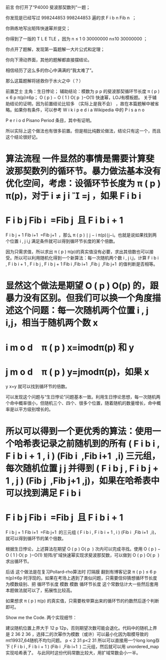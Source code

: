 前言
你打开了“P4000 斐波那契数列”一题；

你发现是已经写过 
998244853
998244853 遍的求 
F
i
b
n
Fib 
n
​
 ；

你熟练地写出矩阵快速幂并提交；

你得到了一版的 
T
L
E
TLE ，因为 
n
≤
1
0
30000000
n≤10 
30000000
 ；

你点开了题解，发现第一篇题解一大片公式和定理；

你向下滑动界面，其他的题解都直接摆结论。

相信经历了这么多的你心中满满的“我太难了”。

那么这篇题解将拯救你于水火之中（？）

前置芝士
主角：生日悖论；
辅助结论：模数为 
p
p 的斐波那契循环节长度 
π
(
p
)
≤
6
p
π(p)≤6p；
O
(
p
)
−
O
(
1
)
O( 
p
​
 )−O(1) 快速幂，LOJ有模板题。
关于辅助结论的证明，因为前置结论比较多 （实际上是我不会） ，故在本篇题解中被省略。如果你有条件，可以参考 
W
i
k
i
p
e
d
i
a
Wikipedia 中的 
P
i
s
a
n
o
 
P
e
r
i
o
d
Pisano Period 条目，其中有证明。

所以实际上这个做法也有很多前置。但是相比纯数论做法，结论只有这一个，而且这个结论很好记。

算法流程
一件显然的事情是需要计算斐波那契数列的循环节。暴力做法基本没有优化空间，考虑：设循环节长度为 
π
(
p
)
π(p)，对于 
i
≠
j
i

=j ，如果 
F
i
b
i
=
F
i
b
j
Fib 
i
​
 =Fib 
j
​
  且 
F
i
b
i
+
1
=
F
i
b
j
+
1
Fib 
i+1
​
 =Fib 
j+1
​
 ，那么
π
(
p
)
∣
j
−
i
π(p)∣j−i。也就是说如果找到两个位置 
i
,
j
i,j 满足条件就可以得到循环节长度的某个倍数。

因为只需求值，所以求出
π
(
p
)
π(p)的真实值没有必要，求出其倍数也可以接受。所以可以利用随机化得到一个新算法：每一次随机两个数 
i
,
j
i,j，计算 
F
i
b
i
,
F
i
b
i
+
1
,
F
i
b
j
,
F
i
b
j
+
1
Fib 
i
​
 ,Fib 
i+1
​
 ,Fib 
j
​
 ,Fib 
j+1
​
  的值判断是否相等。

显然这个做法是期望 
O
(
p
)
O(p) 的，跟暴力没有区别。但我们可以换一个角度描述这个问题：每一次随机两个位置 
i
,
j
i,j，相当于随机两个数 
x
=
i
m
o
d
 
 
π
(
p
)
x=imodπ(p) 和 
y
=
j
m
o
d
 
 
π
(
p
)
y=jmodπ(p)，如果 
x
=
y
x=y 就可以找到循环节的倍数。

可以发现这个问题与“生日悖论”问题基本一致。利用生日悖论思想，每一次随机两个命中概率很小，但随机三个、四个、很多个位置，随着随机的数量增长，命中概率是以平方级别增长的。

所以可以得到一个更优秀的算法：使用一个哈希表记录之前随机到的所有 
(
F
i
b
i
,
F
i
b
i
+
1
,
i
)
(Fib 
i
​
 ,Fib 
i+1
​
 ,i) 三元组，每次随机位置 
j
j 并得到 
(
F
i
b
j
,
F
i
b
j
+
1
,
j
)
(Fib 
j
​
 ,Fib 
j+1
​
 ,j)，如果在哈希表中可以找到满足 
F
i
b
i
=
F
i
b
j
Fib 
i
​
 =Fib 
j
​
  且 
F
i
b
i
+
1
=
F
i
b
j
+
1
Fib 
i+1
​
 =Fib 
j+1
​
  的三元组 
(
F
i
b
i
,
F
i
b
i
+
1
,
i
)
(Fib 
i
​
 ,Fib 
i+1
​
 ,i)，就可以得到循环节的某个倍数。

根据生日悖论，上述算法在期望 
O
(
p
)
O( 
p
​
 ) 次内可以完成寻找。使用 
O
(
p
)
−
O
(
1
)
O( 
p
​
 )−O(1) 矩阵/扩域快速幂实现求斐波那契数，可以做到 
O
(
p
)
O( 
p
​
 ) 求出循环节。

后话
这个做法是在复习Pollard-rho算法时 打隔膜 翻到有博客记录 
π
(
p
)
≤
6
p
π(p)≤6p 时浮现的。如果在考场上遇到了类似问题，只需要信仰猜想循环节长度为模数级别、把 
循环节长度
模数
模数
循环节长度
​
  这个常数估计大一些然后套用本题做法就可以了，拓展性比较高。

如果想求 
π
(
p
)
π(p) 的真实值，只需要枚举算出来的循环节的约数然后逐个判断即可。

Show me the Code.
两个实现细节：

建议随机位置上界大于 
12
p
12p，否则期望次数可能会退化。代码中的随机上界是 
2
36
2 
36
 ，选择二的次幂作为模数（或许）可以最小化因为取模导致的mt19937_64随机不均匀问题。
p
<
2
31
p<2 
31
  所以可以直接用一个long long存下 
(
F
i
b
i
,
F
i
b
i
+
1
)
(Fib 
i
​
 ,Fib 
i+1
​
 ) 二元组，然后就可以用 unordered_map实现哈希表了。
与此同时这份代码常数比较大，用扩域常数会小一半。